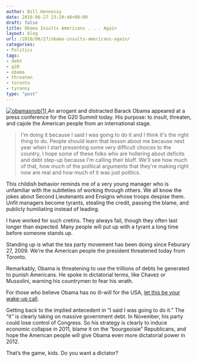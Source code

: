 ```yaml
---
author: Bill Hennessy
date: 2010-06-27 23:29:40+00:00
draft: false
title: Obama Insults Americans . . . Again
layout: blog
url: /2010/06/27/obama-insults-americans-again/
categories:
- Politics
tags:
- debt
- g20
- obama
- threaten
- toronto
- tyranny
type: "post"
---
```


[![obamasnob[1]](https://hennessysview.com/wp-content/uploads/2010/06/obamasnob1_thumb.gif)
](https://hennessysview.com/wp-content/uploads/2010/06/obamasnob1.gif) An arrogant and distracted Barack Obama appeared at a press conference for the G20 Summit today. His purpose: to insult, threaten, and cajole the American people from an international stage.

 

>   
> 
> I'm doing it because I said I was going to do it and I think it's the right thing to do. People should learn that lesson about me because next year when I start presenting some very difficult choices to the country, I hope some of these folks who are hollering about deficits and debt step-up because I'm calling their bluff. We'll see how much of that, how much of the political arguments that they're making right now are real and how much of it was just politics.
> 
> 

 

This childish behavior reminds me of a very young manager who is unfamiliar with the subtleties of working through others. We all know the jokes about Second Lieutenants and Ensigns whose troops despise them. Unfit managers become tyrants, stealing the credit, passing the blame, and publicly humiliating instead of leading.

 

I have worked for such cretins. They always fail, though they often last longer than expected. Many people will put up with a tyrant a long time before someone stands up. 

 

Standing up is what the tea party movement has been doing since Feburary 27, 2009. We’re the American people the president threatened today from Toronto.

 

Remarkably, Obama is threatening to use the trillions of debts he generated to punish Americans. He spoke in dictatorial terms, like Chavez or Mussolini, warning his countrymen to fear his wrath.

 

For those who believe Obama has no ill-will for the USA, [let this be your wake-up call](https://www.realclearpolitics.com/video/2010/06/27/obama_calling_bluff_of_those_complaining_about_debt_he_created.html).

 

Getting back to the implied antecedent in “I said I was going to do it.” The “it” is clearly taking on massive government debt. In November, his party could lose control of Congress. So his strategy is clearly to induce economic collapse in 2011, blame it on the “bourgeoisie” Republicans, and hope the American people will give Obama even more dictatorial power in 2012.

 

That’s the game, kids. Do you want a dictator?
